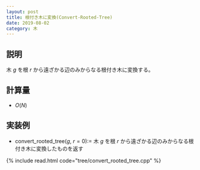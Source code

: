 ```yaml
---
layout: post
title: 根付き木に変換(Convert-Rooted-Tree)
date: 2019-08-02
category: 木
---
```


## 説明
木 $g$ を根 $r$ から遠ざかる辺のみからなる根付き木に変換する。

## 計算量
* $O(N)$

## 実装例
* convert_rooted_tree($g$, $r=0$):= 木 $g$ を根 $r$ から遠ざかる辺のみからなる根付き木に変換したものを返す

{% include read.html code="tree/convert_rooted_tree.cpp" %}
